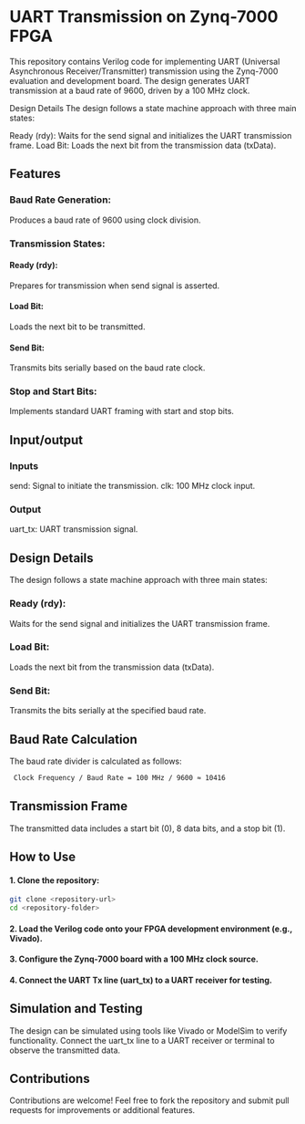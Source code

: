 
# UART Transmission on Zynq-7000 FPGA

This repository contains Verilog code for implementing UART (Universal Asynchronous Receiver/Transmitter) transmission using the Zynq-7000 evaluation and development board. The design generates UART transmission at a baud rate of 9600, driven by a 100 MHz clock.

Design Details
The design follows a state machine approach with three main states:

Ready (rdy): Waits for the send signal and initializes the UART transmission frame.
Load Bit: Loads the next bit from the transmission data (txData).

## Features
### Baud Rate Generation: 
Produces a baud rate of 9600 using clock division.
### Transmission States:
#### Ready (rdy): 
Prepares for transmission when send signal is asserted. 
#### Load Bit:
Loads the next bit to be transmitted.
#### Send Bit:
Transmits bits serially based on the baud rate clock.
### Stop and Start Bits:
 Implements standard UART framing with start and stop bits.
##  Input/output
### Inputs
send: Signal to initiate the transmission.
clk: 100 MHz clock input.
### Output
uart_tx: UART transmission signal.
## Design Details
The design follows a state machine approach with three main states:

### Ready (rdy):
 Waits for the send signal and initializes the UART transmission frame.
### Load Bit:
 Loads the next bit from the transmission data (txData).
### Send Bit:
Transmits the bits serially at the specified baud rate.
## Baud Rate Calculation

The baud rate divider is calculated as follows:

```bash
 Clock Frequency / Baud Rate = 100 MHz / 9600 ≈ 10416 
```


## Transmission Frame
The transmitted data includes a start bit (0), 8 data bits, and a stop bit (1).
## How to Use
#### 1. Clone the repository:
``` bash
git clone <repository-url>  
cd <repository-folder>  
```
#### 2. Load the Verilog code onto your FPGA development environment (e.g., Vivado).
#### 3. Configure the Zynq-7000 board with a 100 MHz clock source.
#### 4. Connect the UART Tx line (uart_tx) to a UART receiver for testing.
## Simulation and Testing
The design can be simulated using tools like Vivado or ModelSim to verify functionality. Connect the uart_tx line to a UART receiver or terminal to observe the transmitted data.
## Contributions
Contributions are welcome! Feel free to fork the repository and submit pull requests for improvements or additional features.

